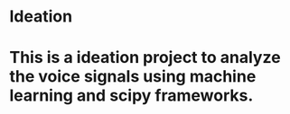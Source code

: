 # Ideation

# This is a ideation project to analyze the voice signals using machine learning and scipy frameworks.
